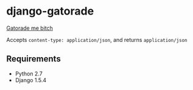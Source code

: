 # django-gatorade

[Gatorade me bitch](http://www.youtube.com/watch?v=wNvk4DD1fCU)

Accepts ``content-type: application/json``, and returns ``application/json``


## Requirements

* Python 2.7
* Django 1.5.4
